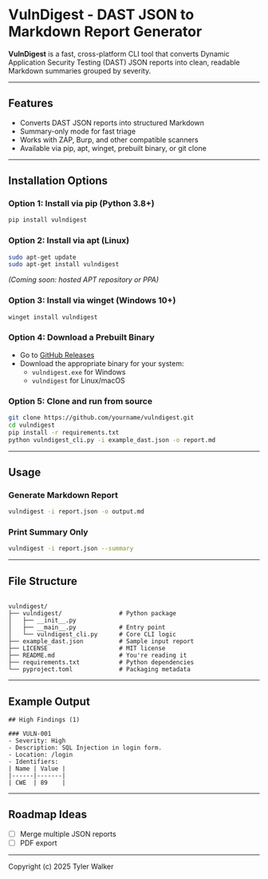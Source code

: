 # VulnDigest - DAST JSON to Markdown Report Generator

**VulnDigest** is a fast, cross-platform CLI tool that converts Dynamic Application Security Testing (DAST) JSON reports into clean, readable Markdown summaries grouped by severity.

---

## Features

- Converts DAST JSON reports into structured Markdown
- Summary-only mode for fast triage
- Works with ZAP, Burp, and other compatible scanners
- Available via pip, apt, winget, prebuilt binary, or git clone

---

## Installation Options

### Option 1: Install via pip (Python 3.8+)
```bash
pip install vulndigest
```

### Option 2: Install via apt (Linux)
```bash
sudo apt-get update
sudo apt-get install vulndigest
```
*(Coming soon: hosted APT repository or PPA)*

### Option 3: Install via winget (Windows 10+)
```bash
winget install vulndigest
```

### Option 4: Download a Prebuilt Binary
- Go to [GitHub Releases](https://github.com/yourname/vulndigest/releases)
- Download the appropriate binary for your system:
  - `vulndigest.exe` for Windows
  - `vulndigest` for Linux/macOS

### Option 5: Clone and run from source
```bash
git clone https://github.com/yourname/vulndigest.git
cd vulndigest
pip install -r requirements.txt
python vulndigest_cli.py -i example_dast.json -o report.md
```

---

## Usage

### Generate Markdown Report
```bash
vulndigest -i report.json -o output.md
```

### Print Summary Only
```bash
vulndigest -i report.json --summary
```

---

## File Structure
```

vulndigest/
├── vulndigest/                # Python package
│   ├── __init__.py
│   ├── __main__.py            # Entry point
│   └── vulndigest_cli.py      # Core CLI logic
├── example_dast.json          # Sample input report
├── LICENSE                    # MIT license
├── README.md                  # You're reading it
├── requirements.txt           # Python dependencies
└── pyproject.toml             # Packaging metadata

```

---

## Example Output
```
## High Findings (1)

### VULN-001
- Severity: High
- Description: SQL Injection in login form.
- Location: /login
- Identifiers:
| Name | Value |
|------|-------|
| CWE  | 89    |
```

---

## Roadmap Ideas
- [ ] Merge multiple JSON reports
- [ ] PDF export

---

Copyright (c) 2025 Tyler Walker
